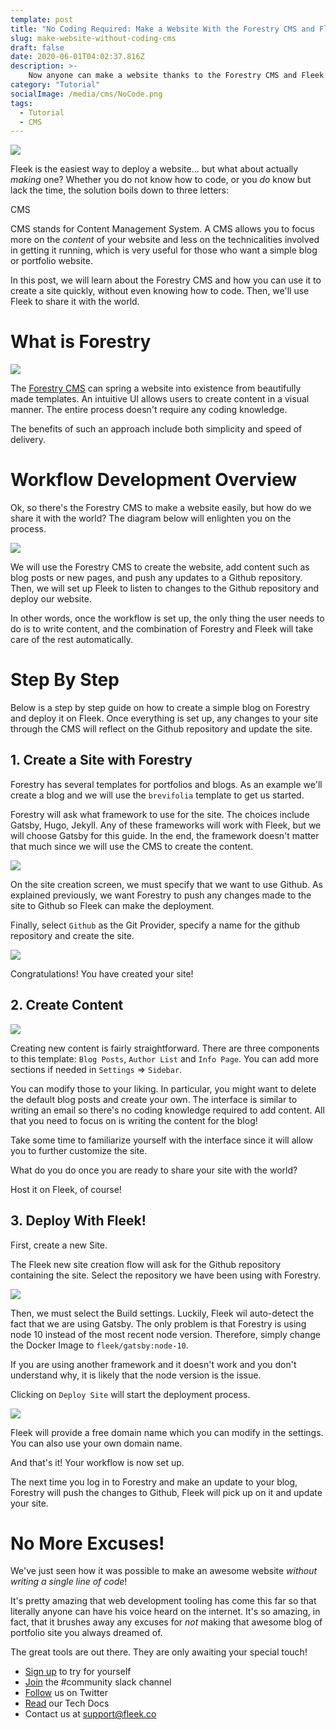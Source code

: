 ```yaml
---
template: post
title: "No Coding Required: Make a Website With the Forestry CMS and Fleek!"
slug: make-website-without-coding-cms
draft: false
date: 2020-06-01T04:02:37.816Z
description: >-
    Now anyone can make a website thanks to the Forestry CMS and Fleek's site hosting... no coding required!
category: "Tutorial"
socialImage: /media/cms/NoCode.png
tags:
  - Tutorial
  - CMS
---
```


![](./media/cms/NoCode.png)


Fleek is the easiest way to deploy a website... but what about actually *making* one? Whether you do not know how to code, or you *do* know but lack the time, the solution boils down to three letters:

CMS

CMS stands for Content Management System. A CMS allows you to focus more on the *content* of your website and less on the technicalities involved in getting it running, which is very useful for those who want a simple blog or portfolio website.

In this post, we will learn about the Forestry CMS and how you can use it to create a site quickly, without even knowing how to code. Then, we'll use Fleek to share it with the world.

# What is Forestry
![](./media/cms/cms-meme.jpg)

The [Forestry CMS](https://forestry.io/) can spring a website into existence from beautifully made templates. An intuitive UI allows users to create content in a visual manner. The entire process doesn't require any coding knowledge.

The benefits of such an approach include both simplicity and speed of delivery.

# Workflow Development Overview

Ok, so there's the Forestry CMS to make a website easily, but how do we share it with the world?
The diagram below will enlighten you on the process.

![](./media/cms/forestry-fleek-diagram.png)

We will use the Forestry CMS to create the website, add content such as blog posts or new pages, and push any updates to a Github repository. Then, we will set up Fleek to listen to changes to the Github repository and deploy our website.

In other words, once the workflow is set up, the only thing the user needs to do is to write content, and the combination of Forestry and Fleek will take care of the rest automatically. 

# Step By Step
Below is a step by step guide on how to create a simple blog on Forestry and deploy it on Fleek. Once everything is set up, any changes to your site through the CMS will reflect on the Github repository and update the site.

## 1. Create a Site with Forestry
Forestry has several templates for portfolios and blogs.
As an example we'll create a blog and we will use the `brevifolia` template to get us started.

Forestry will ask what framework to use for the site. The choices include Gatsby, Hugo, Jekyll. Any of these frameworks will work with Fleek, but we will choose Gatsby for this guide. In the end, the framework doesn't matter that much since we will use the CMS to create the content.

![](./media/cms/template-select.png)

On the site creation screen, we must specify that we want to use Github. As explained previously, we want Forestry to push any changes made to the site to Github so Fleek can make the deployment.

Finally, select `Github` as the Git Provider, specify a name for the github repository and create the site.

![](./media/cms/github-select.png)

Congratulations! You have created your site!

## 2. Create Content
![](./media/cms/content-create.png)

Creating new content is fairly straightforward. There are three components to this template: `Blog Posts`, `Author List` and `Info Page`. You can add more sections if needed in `Settings` => `Sidebar`.

You can modify those to your liking. In particular, you might want to delete the default blog posts and create your own. The interface is similar to writing an email so there's no coding knowledge required to add content. All that you need to focus on is writing the content for the blog!

Take some time to familiarize yourself with the interface since it will allow you to further customize the site.

What do you do once you are ready to share your site with the world?

Host it on Fleek, of course!

## 3. Deploy With Fleek!

First, create a new Site.

The Fleek new site creation flow will ask for the Github repository containing the site. Select the repository we have been using with Forestry.

![](./media/cms/select-repo-fleek.png)

Then, we must select the Build settings. Luckily, Fleek wil auto-detect the fact that we are using Gatsby. The only problem is that Forestry is using node 10 instead of the most recent node version. Therefore, simply change the Docker Image to `fleek/gatsby:node-10`.

If you are using another framework and it doesn't work and you don't understand why, it is likely that the node version is the issue.

Clicking on `Deploy Site` will start the deployment process.

![](./media/cms/new-site.png)


Fleek will provide a free domain name which you can modify in the settings. You can also use your own domain name.

And that's it! Your workflow is now set up.

The next time you log in to Forestry and make an update to your blog, Forestry will push the changes to Github, Fleek will pick up on it and update your site.

# No More Excuses!
We've just seen how it was possible to make an awesome website *without writing a single line of code*!

It's pretty amazing that web development tooling has come this far so that literally anyone can have his voice heard on the internet. It's so amazing, in fact, that it brushes away any excuses for *not* making that awesome blog of portfolio site you always dreamed of.

The great tools are out there. They are only awaiting your special touch!


* [Sign up](https://app.fleek.co) to try for yourself
* [Join](https://join.slack.com/t/fleek-public/shared_invite/zt-bxna7y1d-PbVdut4rgHt5jM6Zjg9g9A) the #community slack channel
* [Follow](https://twitter.com/FleekHQ) us on Twitter
* [Read](https://docs.fleek.co/) our Tech Docs
* Contact us at support@fleek.co 
